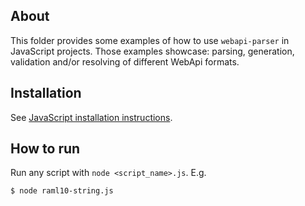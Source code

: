 ## About
This folder provides some examples of how to use `webapi-parser` in JavaScript projects. Those examples showcase: parsing, generation, validation and/or resolving of different WebApi formats.

## Installation
See [JavaScript installation instructions](../../README.md#javascript).

## How to run
Run any script with `node <script_name>.js`. E.g.
```sh
$ node raml10-string.js
```
